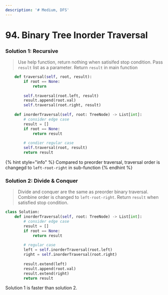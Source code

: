 ```yaml
---
description: '# Medium, DFS'
---
```


# 94. Binary Tree Inorder Traversal

### Solution 1: Recursive

> Use help function, return nothing when satisifed stop condition. Pass `result` list as a parameter. Return `result` in main function

```python
    def traversal(self, root, result):
        if root == None:
            return
        
        self.traversal(root.left, result)
        result.append(root.val)
        self.traversal(root.right, result)
        
    def inorderTraversal(self, root: TreeNode) -> List[int]:
        # consider edge case
        result = []
        if root == None:
            return result
        
        # condier regular case
        self.traversal(root, result)
        return result
```

{% hint style="info" %}
Compared to preorder traversal, traversal order is changegd to `left-root-right` in sub-function
{% endhint %}

### Solution 2: Divide & Conquer

> Divide and conquer are the same as preorder binary traversal. Combine order is changed to `left-root-right`. Return `result` when satisfied stop condition.

```python
class Solution:
    def inorderTraversal(self, root: TreeNode) -> List[int]:
        # consider edge case
        result = []
        if root == None:
            return result
        
        # regular case
        left = self.inorderTraversal(root.left)
        right = self.inorderTraversal(root.right)
        
        result.extend(left)
        result.append(root.val)
        result.extend(right)
        return result
```

Solution 1 is faster than solution 2.

